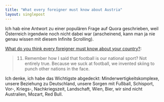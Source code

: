 ```yaml
---
title: "What every foreigner must know about Austria"
layout: singlepost
---
```


Ich hab eine Antwort zu einer populären Frage auf Quora geschrieben, weil Österreich irgendwie noch nicht dabei war (anscheinend, kann man ja nie genau wissen mit diesem Infinite Scrolling).

[What do you think every foreigner must know about your country?](http://www.quora.com/General-Knowledge/What-do-you-think-every-foreigner-must-know-about-your-country/answer/Nikolaus-Piccolotto):

> 11) Remember how I said that football is our national sport? Not entirely true. Because we suck at football, we invented skiing to punch other nations in the face.

Ich denke, ich habe das Wichtigste abgedeckt: Minderwertigkeitskomplexe, unsere Beziehung zu Deutschland, unsere Sorgen mit Fußball, Schisport, Vor-, Kriegs-, Nachkriegszeit, Landschaft, Wien, Bier, wir sind nicht Australien, Mozart, Red Bull.